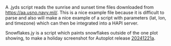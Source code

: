 A .jyds script reads the sunrise and sunset time files downloaded from https://aa.usno.navy.mil/.  This is a nice
example file because it is difficult to parse and also will make a nice example of a script with parameters
(lat, lon, and timezone) which can then be integrated into a HAPI server.

Snowflakes.jy is a script which paints snowflakes outside of the one plot showing, to make a holiday screenshot
for Autoplot release <a href='https://autoplot.org/jnlp/20241221a'>20241221a</a>.
